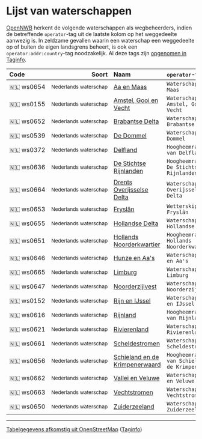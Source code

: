 Lijst van waterschappen
=======================

[OpenNWB](../README.md) herkent de volgende waterschappen als wegbeheerders, indien de betreffende `operator`-tag uit de laatste kolom op het weggedeelte aanwezig is.
In zeldzame gevallen waarin een waterschap een weggedeelte op of buiten de eigen landsgrens beheert, is ook een `operator:addr:country`-tag noodzakelijk.
Al deze tags zijn [opgenomen in Taginfo](https://taginfo.openstreetmap.org/projects/opennwb#tags).

| Code | Soort | Naam | `operator`-tag |
| :--- | ---: | :--- | :--- |
| 🇳🇱 ws0654 | <sub>Nederlands waterschap</sub> | [Aa en Maas](https://www.openstreetmap.org/relation/11932046) | `Waterschap Aa en Maas` |
| 🇳🇱 ws0155 | <sub>Nederlands waterschap</sub> | [Amstel, Gooi en Vecht](https://www.openstreetmap.org/relation/11938319) | `Waterschap Amstel, Gooi en Vecht` |
| 🇳🇱 ws0652 | <sub>Nederlands waterschap</sub> | [Brabantse Delta](https://www.openstreetmap.org/relation/11932376) | `Waterschap Brabantse Delta` |
| 🇳🇱 ws0539 | <sub>Nederlands waterschap</sub> | [De Dommel](https://www.openstreetmap.org/relation/11932295) | `Waterschap De Dommel` |
| 🇳🇱 ws0372 | <sub>Nederlands waterschap</sub> | [Delfland](https://www.openstreetmap.org/relation/11931566) | `Hoogheemraadschap van Delfland` |
| 🇳🇱 ws0636 | <sub>Nederlands waterschap</sub> | [De Stichtse Rijnlanden](https://www.openstreetmap.org/relation/11938270) | `Hoogheemraadschap De Stichtse Rijnlanden` |
| 🇳🇱 ws0664 | <sub>Nederlands waterschap</sub> | [Drents Overijsselse Delta](https://www.openstreetmap.org/relation/11970218) | `Waterschap Drents Overijsselse Delta` |
| 🇳🇱 ws0653 | <sub>Nederlands waterschap</sub> | [Fryslân](https://www.openstreetmap.org/relation/11937050) | `Wetterskip Fryslân` |
| 🇳🇱 ws0655 | <sub>Nederlands waterschap</sub> | [Hollandse Delta](https://www.openstreetmap.org/relation/11931705) | `Waterschap Hollandse Delta` |
| 🇳🇱 ws0651 | <sub>Nederlands waterschap</sub> | [Hollands Noorderkwartier](https://www.openstreetmap.org/relation/11936464) | `Hoogheemraadschap Hollands Noorderkwartier` |
| 🇳🇱 ws0646 | <sub>Nederlands waterschap</sub> | [Hunze en Aa's](https://www.openstreetmap.org/relation/11974174) | `Waterschap Hunze en Aa's` |
| 🇳🇱 ws0665 | <sub>Nederlands waterschap</sub> | [Limburg](https://www.openstreetmap.org/relation/11932175) | `Waterschap Limburg` |
| 🇳🇱 ws0647 | <sub>Nederlands waterschap</sub> | [Noorderzijlvest](https://www.openstreetmap.org/relation/11973621) | `Waterschap Noorderzijlvest` |
| 🇳🇱 ws0152 | <sub>Nederlands waterschap</sub> | [Rijn en IJssel](https://www.openstreetmap.org/relation/11969224) | `Waterschap Rijn en IJssel` |
| 🇳🇱 ws0616 | <sub>Nederlands waterschap</sub> | [Rijnland](https://www.openstreetmap.org/relation/11948219) | `Hoogheemraadschap van Rijnland` |
| 🇳🇱 ws0621 | <sub>Nederlands waterschap</sub> | [Rivierenland](https://www.openstreetmap.org/relation/11932400) | `Waterschap Rivierenland` |
| 🇳🇱 ws0661 | <sub>Nederlands waterschap</sub> | [Scheldestromen](https://www.openstreetmap.org/relation/11932013) | `Waterschap Scheldestromen` |
| 🇳🇱 ws0656 | <sub>Nederlands waterschap</sub> | [Schieland en de Krimpenerwaard](https://www.openstreetmap.org/relation/11932429) | `Hoogheemraadschap van Schieland en de Krimpenerwaard` |
| 🇳🇱 ws0662 | <sub>Nederlands waterschap</sub> | [Vallei en Veluwe](https://www.openstreetmap.org/relation/11968965) | `Waterschap Vallei en Veluwe` |
| 🇳🇱 ws0663 | <sub>Nederlands waterschap</sub> | [Vechtstromen](https://www.openstreetmap.org/relation/11970261) | `Waterschap Vechtstromen` |
| 🇳🇱 ws0650 | <sub>Nederlands waterschap</sub> | [Zuiderzeeland](https://www.openstreetmap.org/relation/11936699) | `Waterschap Zuiderzeeland` |

---

[Tabelgegevens afkomstig uit OpenStreetMap](https://www.openstreetmap.org/copyright/nl) ([Taginfo](https://taginfo.openstreetmap.org/projects/opennwb_operators#tags))
